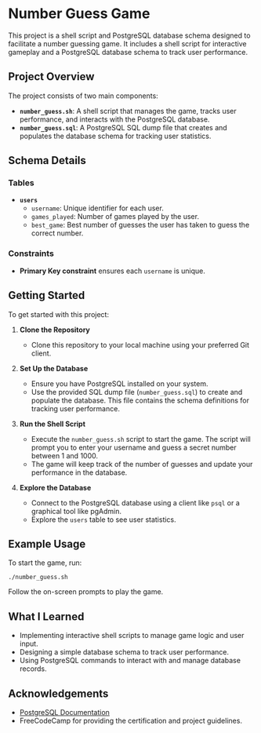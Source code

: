 # Number Guess Game

This project is a shell script and PostgreSQL database schema designed to facilitate a number guessing game. It includes a shell script for interactive gameplay and a PostgreSQL database schema to track user performance.

## Project Overview

The project consists of two main components:

- **`number_guess.sh`**: A shell script that manages the game, tracks user performance, and interacts with the PostgreSQL database.
- **`number_guess.sql`**: A PostgreSQL SQL dump file that creates and populates the database schema for tracking user statistics.

## Schema Details

### Tables

- **`users`**
  - `username`: Unique identifier for each user.
  - `games_played`: Number of games played by the user.
  - `best_game`: Best number of guesses the user has taken to guess the correct number.

### Constraints

- **Primary Key constraint** ensures each `username` is unique.

## Getting Started

To get started with this project:

1. **Clone the Repository**
   - Clone this repository to your local machine using your preferred Git client.

2. **Set Up the Database**
   - Ensure you have PostgreSQL installed on your system.
   - Use the provided SQL dump file (`number_guess.sql`) to create and populate the database. This file contains the schema definitions for tracking user performance.

3. **Run the Shell Script**
   - Execute the `number_guess.sh` script to start the game. The script will prompt you to enter your username and guess a secret number between 1 and 1000.
   - The game will keep track of the number of guesses and update your performance in the database.

4. **Explore the Database**
   - Connect to the PostgreSQL database using a client like `psql` or a graphical tool like pgAdmin.
   - Explore the `users` table to see user statistics.

## Example Usage

To start the game, run:

```
./number_guess.sh
```
Follow the on-screen prompts to play the game.

## What I Learned

- Implementing interactive shell scripts to manage game logic and user input.
- Designing a simple database schema to track user performance.
- Using PostgreSQL commands to interact with and manage database records.

## Acknowledgements

- [PostgreSQL Documentation](https://www.postgresql.org/docs/)
- FreeCodeCamp for providing the certification and project guidelines.
